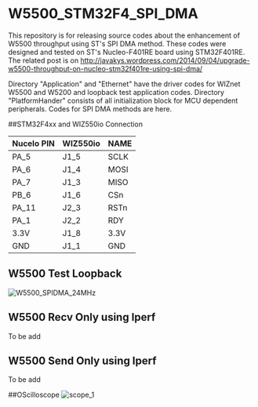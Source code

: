 W5500_STM32F4_SPI_DMA
=====================

This repository is for releasing source codes about the enhancement of W5500 throughput using ST's SPI DMA method.
These codes were designed and tested on ST's Nucleo-F401RE board using STM32F401RE.
The related post is on http://javakys.wordpress.com/2014/09/04/upgrade-w5500-throughput-on-nucleo-stm32f401re-using-spi-dma/

Directory "Application" and "Ethernet" have the driver codes for WIZnet W5500 and W5200 and loopback test application codes.
Directory "PlatformHander" consists of all initialization block for MCU dependent peripherals.
Codes for SPI DMA methods are here.

##STM32F4xx and WIZ550io Connection

| Nucelo  PIN   | WIZ550io |NAME	|
|---------------|----------|--------|
|PA_5    	    | J1_5     |SCLK   	|
|PA_6 	        | J1_4     |MOSI	|
|PA_7 	        | J1_3     |MISO	|
|PB_6 	        | J1_6     |CSn		|
|PA_11	        | J2_3     |RSTn    |
|PA_1	        | J2_2     |RDY     |
|3.3V           | J1_8     |3.3V    |
|GND            | J1_1     |GND     |

## W5500 Test Loopback
![W5500_SPIDMA_24MHz](https://user-images.githubusercontent.com/9648281/93420590-3ac13e00-f8ea-11ea-9a36-fba6b9065ce4.png)
## W5500 Recv Only using Iperf 
To be add
## W5500 Send Only using Iperf
To be add


##OScilloscope
![scope_1](https://user-images.githubusercontent.com/9648281/93421375-28e09a80-f8ec-11ea-84fa-b809b2d179b5.png)




